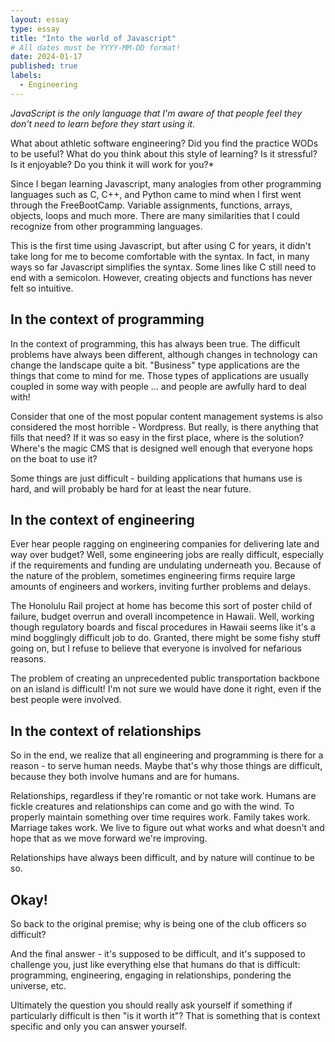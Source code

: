 ```yaml
---
layout: essay
type: essay
title: "Into the world of Javascript"
# All dates must be YYYY-MM-DD format!
date: 2024-01-17
published: true
labels:
  - Engineering
---
```


*JavaScript is the only language that I'm aware of that people feel they don't need to learn before they start using it.*

What about athletic software engineering? Did you find the practice WODs to be useful? What do you think about this style of learning? Is it stressful? Is it enjoyable? Do you think it will work for you?*

Since I began learning Javascript, many analogies from other programming languages such as C, C++, and Python came to mind when I first  went through the FreeBootCamp. Variable assignments, functions, arrays, objects, loops and much more. There are many similarities that I could recognize from other programming languages.

This is the first time using Javascript, but after using C for years, it didn't take long for me to become comfortable with the syntax. In fact, in many ways so far Javascript simplifies the syntax. Some lines like C still need to end with a semicolon. However, creating objects and functions has never felt so intuitive.

## In the context of programming

In the context of programming, this has always been true. The difficult problems have always been different, although changes in technology can change the landscape quite a bit. "Business" type applications are the things that come to mind for me. Those types of applications are usually coupled in some way with people ... and people are awfully hard to deal with!

Consider that one of the most popular content management systems is also considered the most horrible - Wordpress. But really, is there anything that fills that need? If it was so easy in the first place, where is the solution? Where's the magic CMS that is designed well enough that everyone hops on the boat to use it?

Some things are just difficult - building applications that humans use is hard, and will probably be hard for at least the near future.

## In the context of engineering

Ever hear people ragging on engineering companies for delivering late and way over budget? Well, some engineering jobs are really difficult, especially if the requirements and funding are undulating underneath you. Because of the nature of the problem, sometimes engineering firms require large amounts of engineers and workers, inviting further problems and delays.

The Honolulu Rail project at home has become this sort of poster child of failure, budget overrun and overall incompetence in Hawaii. Well, working though regulatory boards and fiscal procedures in Hawaii seems like it's a mind bogglingly difficult job to do. Granted, there might be some fishy stuff going on, but I refuse to believe that everyone is involved for nefarious reasons.

The problem of creating an unprecedented public transportation backbone on an island is difficult! I'm not sure we would have done it right, even if the best people were involved.

## In the context of relationships

So in the end, we realize that all engineering and programming is there for a reason - to serve human needs. Maybe that's why those things are difficult, because they both involve humans and are for humans.

Relationships, regardless if they're romantic or not take work. Humans are fickle creatures and relationships can come and go with the wind. To properly maintain something over time requires work. Family takes work. Marriage takes work. We live to figure out what works and what doesn't and hope that as we move forward we're improving.

Relationships have always been difficult, and by nature will continue to be so.

## Okay!

So back to the original premise; why is being one of the club officers so difficult?

And the final answer - it's supposed to be difficult, and it's supposed to challenge you, just like everything else that humans do that is difficult: programming, engineering, engaging in relationships, pondering the universe, etc.

Ultimately the question you should really ask yourself if something if particularly difficult is then "is it worth it"? That is something that is context specific and only you can answer yourself.
